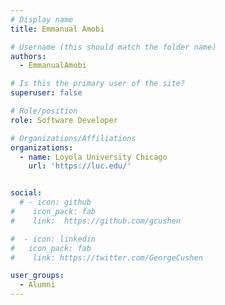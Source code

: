 ```yaml
---
# Display name
title: Emmanual Amobi

# Username (this should match the folder name)
authors:
  - EmmanualAmobi

# Is this the primary user of the site?
superuser: false

# Role/position
role: Software Developer

# Organizations/Affiliations
organizations:
  - name: Loyola University Chicago
    url: 'https://luc.edu/'


social:
  # - icon: github
#    icon_pack: fab
#    link:  https://github.com/gcushen

#  - icon: linkedin
#   icon_pack: fab
#    link: https://twitter.com/GeorgeCushen

user_groups:
  - Alumni
---
```

